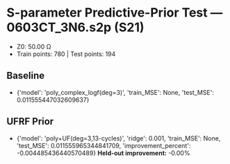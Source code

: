 # S-parameter Predictive-Prior Test — 0603CT_3N6.s2p (S21)
- Z0: 50.00 Ω
- Train points: 780  |  Test points: 194

## Baseline
- {'model': 'poly_complex_logf(deg=3)', 'train_MSE': None, 'test_MSE': 0.011555447032609637}

## UFRF Prior
- {'model': 'poly+UF(deg=3,13-cycles)', 'ridge': 0.001, 'train_MSE': None, 'test_MSE': 0.011555965344841709, 'improvement_percent': -0.004485436440570489}
**Held-out improvement:** -0.00%